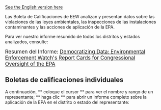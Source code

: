 <!--This snippet goes above the main content in `reports-content.md` in this folder-->

<a href="../reports">See the English version here</a>

Las Boleta de Calificaciones de EEW analizan y presentan datos sobre las violaciones de las leyes ambientales, las inspecciones de las instalaciones contaminantes y las acciones de aplicación de la EPA.

Para ver nuestro informe resumido de todos los distritos y estados analizados, consulte:

<big> Resumen del Informe: <a href="https://envirodatagov.org/wp-content/uploads/2020/10/Democratizing-Data-Summary-Report.pdf"> Democratizing Data: Environmental Enforcement Watch's Report Cards for Congressional Oversight of the EPA </a> </big>

## Boletas de calificaciones individuales

A continuación, ** coloque el cursor ** para ver el nombre y rango de un representante; ** haga clic ** para abrir un informe completo sobre la aplicación de la EPA en el distrito o estado del representante:
